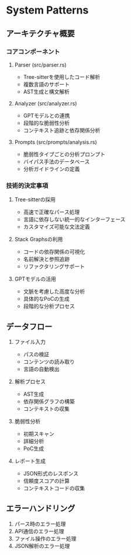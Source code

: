 # System Patterns

## アーキテクチャ概要

### コアコンポーネント
1. Parser (src/parser.rs)
   - Tree-sitterを使用したコード解析
   - 複数言語のサポート
   - AST生成と構文解析

2. Analyzer (src/analyzer.rs)
   - GPTモデルとの連携
   - 段階的な脆弱性分析
   - コンテキスト追跡と依存関係分析

3. Prompts (src/prompts/analysis.rs)
   - 脆弱性タイプごとの分析プロンプト
   - バイパス手法のデータベース
   - 分析ガイドラインの定義

### 技術的決定事項
1. Tree-sitterの採用
   - 高速で正確なパース処理
   - 言語に依存しない統一的なインターフェース
   - カスタマイズ可能な文法定義

2. Stack Graphsの利用
   - コードの依存関係の可視化
   - 名前解決と参照追跡
   - リファクタリングサポート

3. GPTモデルの活用
   - 文脈を考慮した高度な分析
   - 具体的なPoCの生成
   - 段階的な分析プロセス

## データフロー
1. ファイル入力
   - パスの検証
   - コンテンツの読み取り
   - 言語の自動検出

2. 解析プロセス
   - AST生成
   - 依存関係グラフの構築
   - コンテキストの収集

3. 脆弱性分析
   - 初期スキャン
   - 詳細分析
   - PoC生成

4. レポート生成
   - JSON形式のレスポンス
   - 信頼度スコアの計算
   - コンテキストコードの収集

## エラーハンドリング
1. パース時のエラー処理
2. API通信のエラー処理
3. ファイル操作のエラー処理
4. JSON解析のエラー処理
